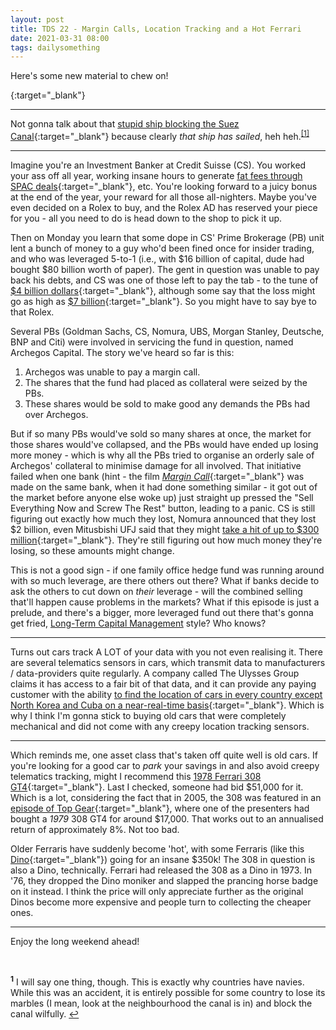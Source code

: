 ```yaml
---
layout: post
title: TDS 22 - Margin Calls, Location Tracking and a Hot Ferrari
date: 2021-03-31 08:00 
tags: dailysomething
---
```



Here's some new material to chew on!

{:target="_blank"}

____________________________________

Not gonna talk about that [stupid ship blocking the Suez Canal](https://www.theguardian.com/world/2021/mar/30/powerful-tugs-and-an-ebbing-tide-how-the-ever-given-was-freed){:target="_blank"} because clearly _that ship has sailed_, heh heh.<sup id="a1">[[1]](#f1)</sup>

____________________________________

Imagine you're an Investment Banker at Credit Suisse (CS). You worked your ass off all year, working insane hours to generate [fat fees through SPAC deals](https://www.wsj.com/articles/led-by-mr-spac-credit-suisse-cashes-in-on-blank-check-spree-11612527389){:target="_blank"}, etc. You're looking forward to a juicy bonus at the end of the year, your reward for all those all-nighters. Maybe you've even decided on a Rolex to buy, and the Rolex AD has reserved your piece for you - all you need to do is head down to the shop to pick it up.  
  
Then on Monday you learn that some dope in CS' Prime Brokerage (PB) unit lent a bunch of money to a guy who'd been fined once for insider trading, and who was leveraged 5-to-1 (i.e., with \$16 billion of capital, dude had bought \$80 billion worth of paper). The gent in question was unable to pay back his debts, and CS was one of those left to pay the tab - to the tune of [\$4 billion dollars](){:target="_blank"}, although some say that the loss might go as high as [\$7 billion](){:target="_blank"}. So you might have to say bye to that Rolex.  

Several PBs (Goldman Sachs, CS, Nomura, UBS, Morgan Stanley, Deutsche, BNP and Citi) were involved in servicing the fund in question, named Archegos Capital. The story we've heard so far is this:  

1. Archegos was unable to pay a margin call. 
2. The shares that the fund had placed as collateral were seized by the PBs. 
3. These shares would be sold to make good any demands the PBs had over Archegos.   

But if so many PBs would've sold so many shares at once, the market for those shares would've collapsed, and the PBs would have ended up losing more money - which is why all the PBs tried to organise an orderly sale of Archegos' collateral to minimise damage for all involved. That initiative failed when one bank (hint - the film [_Margin Call_](https://en.wikipedia.org/wiki/Margin_Call){:target="_blank"} was made on the same bank, when it had done something similar - it got out of the market before anyone else woke up) just straight up pressed the "Sell Everything Now and Screw The Rest" button, leading to a panic. CS is still figuring out exactly how much they lost, Nomura announced that they lost \$2 billion, even Mitusbishi UFJ said that they might [take a hit of up to \$300 million](https://www.straitstimes.com/business/banking/as-archegos-losses-are-tallied-up-regulatory-scrutiny-grows){:target="_blank"}. They're still figuring out how much money they're losing, so these amounts might change. 
  
This is not a good sign - if one family office hedge fund was running around with so much leverage, are there others out there? What if banks decide to ask the others to cut down on _their_ leverage - will the combined selling that'll happen cause problems in the markets? What if this episode is just a prelude, and there's a bigger, more leveraged fund out there that's gonna get fried, [Long-Term Capital Management](https://en.m.wikipedia.org/wiki/Long-Term_Capital_Management) style? Who knows?


____________________________________

Turns out cars track A LOT of your data with you not even realising it. There are several telematics sensors in cars, which transmit data to manufacturers / data-providers quite regularly. A company called The Ulysses Group claims it has access to a fair bit of that data, and it can provide any paying customer with the ability [to find the location of cars in every country except North Korea and Cuba on a near-real-time basis](https://www.vice.com/en/article/k7adn9/car-location-data-telematics-us-military-ulysses-group?TrucksFoT){:target="_blank"}. Which is why I think I'm gonna stick to buying old cars that were completely mechanical and did not come with any creepy location tracking sensors.
  
___________________________________

Which reminds me, one asset class that's taken off quite well is old cars. If you're looking for a good car to _park_ your savings in and also avoid creepy telematics tracking, might I recommend this [1978 Ferrari 308 GT4](https://bringatrailer.com/listing/1978-ferrari-308-gt4-4/){:target="_blank"}. Last I checked, someone had bid \$51,000 for it. Which is a lot, considering the fact that in 2005, the 308 was featured in an [episode of Top Gear](https://www.youtube.com/watch?v=GuCff8nCxBU){:target="_blank"}, where one of the presenters had bought a _1979_ 308 GT4 for around \$17,000. That works out to an annualised return of approximately 8%. Not too bad.  
  
Older Ferraris have suddenly become 'hot', with some Ferraris (like this [Dino](https://bringatrailer.com/listing/1973-ferrari-dino-5/){:target="_blank"}) going for an insane $350k! The 308 in question is also a Dino, technically. Ferrari had released the 308 as a Dino in 1973. In '76, they dropped the Dino moniker and slapped the prancing horse badge on it instead. I think the price will only appreciate further as the original Dinos become more expensive and people turn to collecting the cheaper ones.  
  
__________________________________

Enjoy the long weekend ahead!

<br />


<p style="font-size:14px;"><sup><b id="f1">1</b></sup> I will say one thing, though. This is exactly why countries have navies. While this was an accident, it is entirely possible for some country to lose its marbles (I mean, look at the neighbourhood the canal is in) and block the canal wilfully. <a href="#a1">↩</a></p>